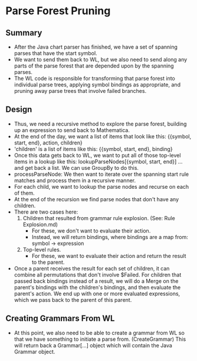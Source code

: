 # Parse Forest Pruning

## Summary

- After the Java chart parser has finished, we have a set of spanning parses that have
  the start symbol.
- We want to send them back to WL, but we also need to send along any parts of the parse
  forest that are depended upon by the spanning parses.
- The WL code is responsible for transforming that parse forest into individual parse
  trees, applying symbol bindings as appropriate, and pruning away parse trees that
  involve failed branches.

## Design

- Thus, we need a recursive method to explore the parse forest, building up an expression
  to send back to Mathematica.
- At the end of the day, we want a list of items that look like this:
  {{symbol, start, end}, action, children}
- 'children' is a list of items like this:
  {{symbol, start, end}, binding}
- Once this data gets back to WL, we want to put all of those top-level items in
  a lookup like this:
  lookupParseNodes[{symbol, start, end}]
  ... and get back a list. We can use GroupBy to do this.
- processParseNode: We then want to iterate over the spanning start rule matches and process
  them in a recursive manner.
- For each child, we want to lookup the parse nodes and recurse on each of them.
- At the end of the recursion we find parse nodes that don't have any children.
- There are two cases here:
    1. Children that resulted from grammar rule explosion. (See: Rule Explosion.md)
        - For these, we don't want to evaluate their action.
        - Instead, we will return bindings, where bindings are a map from:
          symbol -> expression
    2. Top-level rules.
        - For these, we want to evaluate their action and
          return the result to the parent.
- Once a parent receives the result for each set of children, it can combine all permutations
  that don't involve $Failed. For children that passed back bindings instead of a result,
  we will do a Merge on the parent's bindings with the children's bindings, and then evaluate
  the parent's action. We end up with one or more evaluated expressions, which we pass back
  to the parent of this parent.

## Creating Grammars From WL

- At this point, we also need to be able to create a grammar from WL so that we have something
  to initiate a parse from. (CreateGrammar) This will return back a Grammar[...] object
  which will contain the Java Grammar object.